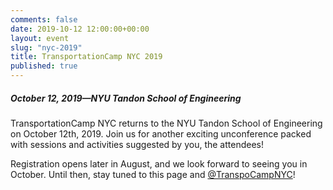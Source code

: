 ```yaml
---
comments: false
date: 2019-10-12 12:00:00+00:00
layout: event
slug: "nyc-2019"
title: TransportationCamp NYC 2019
published: true
---
```

##### October 12, 2019—NYU Tandon School of Engineering

TransportationCamp NYC returns to the NYU Tandon School of Engineering on October 12th, 2019.  Join us for another exciting unconference packed with sessions and activities suggested by you, the attendees!

Registration opens later in August, and we look forward to seeing you in October.  Until then, stay tuned to this page and [@TranspoCampNYC](https://twitter.com/transpocampnyc)!

<style type="text/css">
.sponsors {
  text-align: center;
}

.sponsor {
  display: inline-block;
  padding: 0.5em;
  vertical-align: middle;
}

.platinum .sponsor {
  max-width: 600px;
}

.gold .sponsor {
  max-width: 250px;
}

.silver .sponsor {
  max-width: 200px;
}

.bronze .sponsor {
  max-width: 175px;
}
</style>
